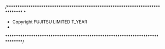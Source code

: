 /*******************************************************************************
 *                                                                              
 *  Copyright FUJITSU LIMITED T_YEAR
 *                                                                              
 *******************************************************************************/

 